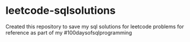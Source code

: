 # leetcode-sqlsolutions
Created this repository to save my sql solutions for leetcode problems for reference as part of my #100daysofsqlprogramming
